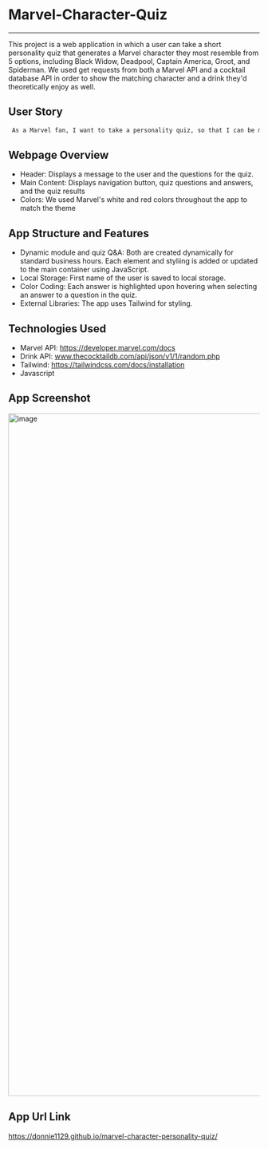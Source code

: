 # Marvel-Character-Quiz
---
This project is a web application in which a user can take a short personality quiz that generates a Marvel character they most resemble from 5 options, including Black Widow, Deadpool, Captain America, Groot, and Spiderman. We used get requests from both a Marvel API and a cocktail database API in order to show the matching character and a drink they'd theoretically enjoy as well. 

## User Story

```md
 As a Marvel fan, I want to take a personality quiz, so that I can be matched with a Marvel character I resemble the most.
```

## Webpage Overview
- Header: Displays a message to the user and the questions for the quiz.
- Main Content: Displays navigation button, quiz questions and answers, and the quiz results
- Colors: We used Marvel's white and red colors throughout the app to match the theme

## App Structure and Features
- Dynamic module and quiz Q&A: Both are created dynamically for standard business hours. Each element and styliing is added or updated to the main container using JavaScript.
- Local Storage: First name of the user is saved to local storage.
- Color Coding: Each answer is highlighted upon hovering when selecting an answer to a question in the quiz.
- External Libraries: The app uses Tailwind for styling.

## Technologies Used
- Marvel API: https://developer.marvel.com/docs
- Drink API: www.thecocktaildb.com/api/json/v1/1/random.php
- Tailwind: https://tailwindcss.com/docs/installation
- Javascript

## App Screenshot
<img width="1368" alt="image" src="https://github.com/Donnie1129/marvel-character-personality-quiz/assets/144064556/b68e37a2-7ae2-4559-91bf-a11848286229">

## App Url Link
https://donnie1129.github.io/marvel-character-personality-quiz/
